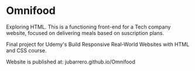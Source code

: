 # Omnifood
Exploring HTML. This is a functioning front-end for a Tech company website, focused on delivering meals based on suscription plans.

Final project for Udemy's Build Responsive Real-World Websites with HTML and CSS course.

Website is published at: jubarrero.github.io/Omnifood
